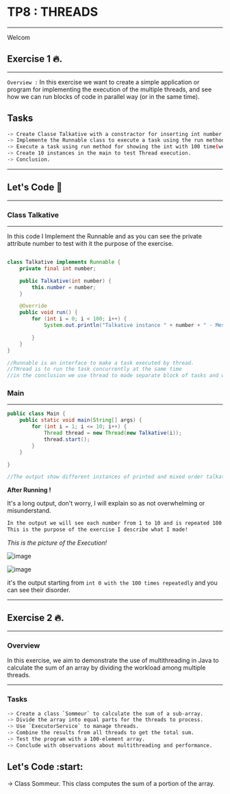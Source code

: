 # TP8 : THREADS
---

Welcom

## Exercise 1 :fire:.
---

`Overview :` In this exercise we want to create a simple application or program for 
implementing the execution of the multiple threads,
and see how we can run blocks of code in parallel way (or in the same time).


**Tasks**
---

```bash
-> Create Classe Talkative with a constractor for inserting int number attribute.
-> Implemente the Runnable class to execute a task using the run method.
-> Execute a task using run method for showing the int with 100 time(we see after the exxecution of this for better understanding).
-> Create 10 instances in the main to test Thread execution.
-> Conclusion.
```

---


## Let's Code 💸
---

### Class Talkative
---
In this code I Implement the Runnable and as you can see the private attribute number to test with it the purpose of the exercise.


```java

class Talkative implements Runnable {
    private final int number;

    public Talkative(int number) {
        this.number = number;
    }

    @Override
    public void run() {
        for (int i = 0; i < 100; i++) {
            System.out.println("Talkative instance " + number + " - Message " + i);

        }
    }
}

//Runnable is an interface to make a task executed by thread.
//THread is to run the task concurrently at the same time
//in the conclusion we use thread to made separate block of tasks and we use the start to execute or implement all in the same time
```

### Main
---

```java
public class Main {
    public static void main(String[] args) {
        for (int i = 1; i <= 10; i++) {
            Thread thread = new Thread(new Talkative(i));
            thread.start();
        }
    }

}

//The output show different instances of printed and mixed order talkative ,they are printed simultaneity, so we can conclude that when we execute the run in Runnable interface to

```


**After Running !**

It's a long output, don't worry, I will explain so as not overwhelming or misunderstand.

```bash
In the output we will see each number from 1 to 10 and is repeated 100 times, but in ,arbitrary order,
This is the purpose of the exercise I describe what I made!
```

*This is the picture of the Execution!*

![image](https://github.com/user-attachments/assets/6cdb12d5-82a6-42e4-ac38-bcdbb33ecf7b)

![image](https://github.com/user-attachments/assets/64beed09-ab08-4c35-833b-55d153d8e293)

it's the output starting from `int 0 with the 100 times repeatedly` and you can see their disorder.




---

## Exercise 2 :fire:.
---

### Overview
In this exercise, we aim to demonstrate the use of multithreading in Java to calculate the sum of an array by dividing the workload among multiple threads.

---

### **Tasks**
```bash
-> Create a class `Sommeur` to calculate the sum of a sub-array.
-> Divide the array into equal parts for the threads to process.
-> Use `ExecutorService` to manage threads.
-> Combine the results from all threads to get the total sum.
-> Test the program with a 100-element array.
-> Conclude with observations about multithreading and performance.
```

## Let's Code :start:
-> Class Sommeur.
This class computes the sum of a portion of the array.



